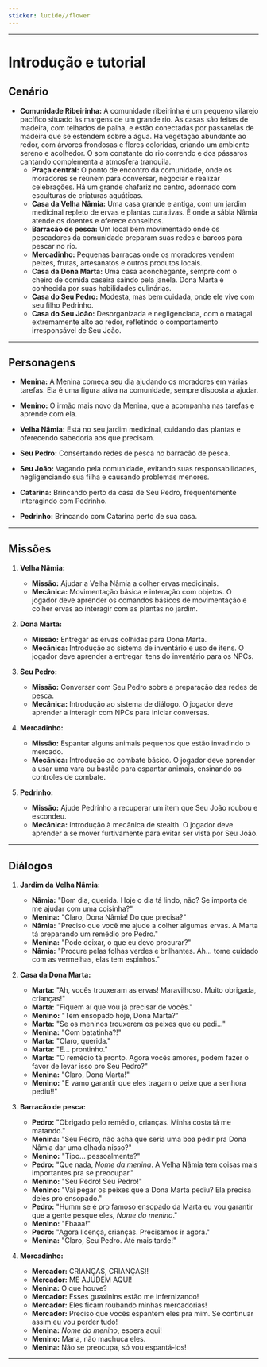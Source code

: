 ```yaml
---
sticker: lucide//flower
---
```

---
# Introdução e tutorial

## Cenário

- **Comunidade Ribeirinha:** A comunidade ribeirinha é um pequeno vilarejo pacífico situado às margens de um grande rio. As casas são feitas de madeira, com telhados de palha, e estão conectadas por passarelas de madeira que se estendem sobre a água. Há vegetação abundante ao redor, com árvores frondosas e flores coloridas, criando um ambiente sereno e acolhedor. O som constante do rio correndo e dos pássaros cantando complementa a atmosfera tranquila.
	- **Praça central:** O ponto de encontro da comunidade, onde os moradores se reúnem para conversar, negociar e realizar celebrações. Há um grande chafariz no centro, adornado com esculturas de criaturas aquáticas.
	- **Casa da Velha Nâmia:** Uma casa grande e antiga, com um jardim medicinal repleto de ervas e plantas curativas. É onde a sábia Nâmia atende os doentes e oferece conselhos.
	- **Barracão de pesca:** Um local bem movimentado onde os pescadores da comunidade preparam suas redes e barcos para pescar no rio.
	- **Mercadinho:** Pequenas barracas onde os moradores vendem peixes, frutas, artesanatos e outros produtos locais.
	- **Casa da Dona Marta:** Uma casa aconchegante, sempre com o cheiro de comida caseira saindo pela janela. Dona Marta é conhecida por suas habilidades culinárias.
	- **Casa do Seu Pedro:** Modesta, mas bem cuidada, onde ele vive com seu filho Pedrinho.
	- **Casa do Seu João:** Desorganizada e negligenciada, com o matagal extremamente alto ao redor, refletindo o comportamento irresponsável de Seu João.

---
## Personagens

- **Menina:** A Menina começa seu dia ajudando os moradores em várias tarefas. Ela é uma figura ativa na comunidade, sempre disposta a ajudar.

- **Menino:** O irmão mais novo da Menina, que a acompanha nas tarefas e aprende com ela.

- **Velha Nâmia:** Está no seu jardim medicinal, cuidando das plantas e oferecendo sabedoria aos que precisam.

- **Seu Pedro:** Consertando redes de pesca no barracão de pesca.

- **Seu João:** Vagando pela comunidade, evitando suas responsabilidades, negligenciando sua filha e causando problemas menores.

- **Catarina:** Brincando perto da casa de Seu Pedro, frequentemente interagindo com Pedrinho.

- **Pedrinho:** Brincando com Catarina perto de sua casa.

---
## Missões

1. **Velha Nâmia:**
	- **Missão:** Ajudar a Velha Nâmia a colher ervas medicinais.
	- **Mecânica:** Movimentação básica e interação com objetos. O jogador deve aprender os comandos básicos de movimentação e colher ervas ao interagir com as plantas no jardim.

2. **Dona Marta:** 
	- **Missão:** Entregar as ervas colhidas para Dona Marta.
	- **Mecânica:** Introdução ao sistema de inventário e uso de itens. O jogador deve aprender a entregar itens do inventário para os NPCs.

3. **Seu Pedro:**
	- **Missão:** Conversar com Seu Pedro sobre a preparação das redes de pesca.
	- **Mecânica:** Introdução ao sistema de diálogo. O jogador deve aprender a interagir com NPCs para iniciar conversas.

4. **Mercadinho:**
	- **Missão:** Espantar alguns animais pequenos que estão invadindo o mercado.
	- **Mecânica:** Introdução ao combate básico. O jogador deve aprender a usar uma vara ou bastão para espantar animais, ensinando os controles de combate.

5. **Pedrinho:**
	- **Missão:** Ajude Pedrinho a recuperar um item que Seu João roubou e escondeu.
	- **Mecânica:** Introdução à mecânica de stealth. O jogador deve aprender a se mover furtivamente para evitar ser vista por Seu João.

---
## Diálogos

1. **Jardim da Velha Nâmia:** 
	- **Nâmia:** "Bom dia, querida. Hoje o dia tá lindo, não? Se importa de me ajudar com uma coisinha?"
	- **Menina:** "Claro, Dona Nâmia! Do que precisa?"
	- **Nâmia:** "Preciso que você me ajude a colher algumas ervas. A Marta tá preparando um remédio pro Pedro."
	- **Menina:** "Pode deixar, o que eu devo procurar?"
	- **Nâmia:** "Procure pelas folhas verdes e brilhantes. Ah... tome cuidado com as vermelhas, elas tem espinhos."

2. **Casa da Dona Marta:** 
	- **Marta:** "Ah, vocês trouxeram as ervas! Maravilhoso. Muito obrigada, crianças!"
	- **Marta:** "Fiquem aí que vou já precisar de vocês."
	- **Menino:** "Tem ensopado hoje, Dona Marta?"
	- **Marta:** "Se os meninos trouxerem os peixes que eu pedi..."
	- **Menina:** "Com batatinha?!"
	- **Marta:** "Claro, querida."
	- **Marta:** "E... prontinho."
	- **Marta:** "O remédio tá pronto. Agora vocês amores, podem fazer o favor de levar isso pro Seu Pedro?"
	- **Menina:** "Claro, Dona Marta!"
	- **Menino:** "E vamo garantir que eles tragam o peixe que a senhora pediu!!"

3. **Barracão de pesca:**
	- **Pedro:** "Obrigado pelo remédio, crianças. Minha costa tá me matando."
	- **Menina:** "Seu Pedro, não acha que seria uma boa pedir pra Dona Nâmia dar uma olhada nisso?"
	- **Menino:** "Tipo... pessoalmente?"
	- **Pedro:** "Que nada, *Nome da menina*. A Velha Nâmia tem coisas mais importantes pra se preocupar."
	- **Menino:** "Seu Pedro! Seu Pedro!"
	- **Menino:** "Vai pegar os peixes que a Dona Marta pediu? Ela precisa deles pro ensopado."
	- **Pedro:** "Humm se é pro famoso ensopado da Marta eu vou garantir que a gente pesque eles, *Nome do menino*."
	- **Menino:** "Ebaaa!"
	- **Pedro:** "Agora licença, crianças. Precisamos ir agora."
	- **Menina:** "Claro, Seu Pedro. Até mais tarde!"

4. **Mercadinho:** 
	- **Mercador:** CRIANÇAS, CRIANÇAS!!
	- **Mercador:** ME AJUDEM AQUI!
	- **Menina:** O que houve?
	- **Mercador:** Esses guaxinins estão me infernizando!
	- **Mercador:** Eles ficam roubando minhas mercadorias!
	- **Mercador:** Preciso que vocês espantem eles pra mim. Se continuar assim eu vou perder tudo!
	- **Menina:** *Nome do menino*, espera aqui!
	- **Menino:** Mana, não machuca eles.
	- **Menina:** Não se preocupa, só vou espantá-los!

---

